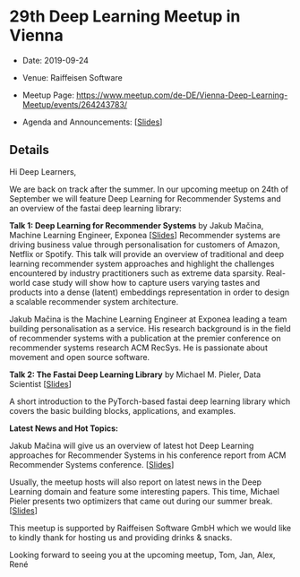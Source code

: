 # 29th Deep Learning Meetup in Vienna

* Date: 2019-09-24
* Venue: Raiffeisen Software
* Meetup Page: https://www.meetup.com/de-DE/Vienna-Deep-Learning-Meetup/events/264243783/

* Agenda and Announcements: [[Slides](./slides/29th_Deep_Learning_Meetup_Intro_Announcements_HotTopics.pdf)]

## Details

Hi Deep Learners,

We are back on track after the summer. In our upcoming meetup on 24th of September we will feature Deep Learning for Recommender Systems and an overview of the fastai deep learning library:

**Talk 1:
Deep Learning for Recommender Systems**
by Jakub Mačina, Machine Learning Engineer, Exponea
[[Slides](./slides/DL_for_Recommender_Systems-Jakub_Macina.pdf)]
Recommender systems are driving business value through personalisation for customers of Amazon, Netflix or Spotify. This talk will provide an overview of traditional and deep learning recommender system approaches and highlight the challenges encountered by industry practitioners such as extreme data sparsity. Real-world case study will show how to capture users varying tastes and products into a dense (latent) embeddings representation in order to design a scalable recommender system architecture.

Jakub Mačina is the Machine Learning Engineer at Exponea leading a team building personalisation as a service. His research background is in the field of recommender systems with a publication at the premier conference on recommender systems research ACM RecSys. He is passionate about movement and open source software.

**Talk 2:
The Fastai Deep Learning Library**
by Michael M. Pieler, Data Scientist
[[Slides](./slides/fastai_introduction_29th-VDLM_20190924.pdf)]

A short introduction to the PyTorch-based fastai deep learning library which covers the basic building blocks, applications, and examples.

**Latest News and Hot Topics:**

Jakub Mačina will give us an overview of latest hot Deep Learning approaches for Recommender Systems in his conference report from ACM Recommender Systems conference.
[[Slides](./slides/RecSys2019_Review_Jakub_Macina.pdf)]

Usually, the meetup hosts will also report on latest news in the Deep Learning domain and feature some interesting papers.
This time, Michael Pieler presents two optimizers that came out during our summer break.
[[Slides](./slides/29th_Deep_Learning_Meetup_Intro_Announcements_HotTopics.pdf)]

This meetup is supported by Raiffeisen Software GmbH which we would like to kindly thank for hosting us and providing drinks & snacks.

Looking forward to seeing you at the upcoming meetup,
Tom, Jan, Alex, René
